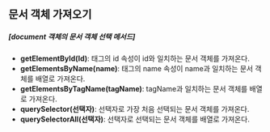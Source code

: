 ## 문서 객체 가져오기

##### [document 객체의 문서 객체 선택 메서드]

- **getElementById(Id)**: 태그의 id 속성이 id와 일치하는 문서 객체를 가져온다.
- **getElementsByName(name)**: 태그의 name 속성이 name과 일치하는 문서 객체를 배열로 가져온다.
- **getElementsByTagName(tagName)**: tagName과 일치하는 문서 객체를 배열로 가져온다.
- **querySelector(선택자)**: 선택자로 가장 처음 선택되는 문서 객체를 가져온다.
- **querySelectorAll(선택자)**: 선택자로 선택되는 문서 객체를 배열로 가져온다.

